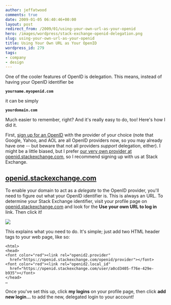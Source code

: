 ```yaml
---
author: jeffatwood
comments: true
date: 2009-01-05 06:40:46+00:00
layout: post
redirect_from: /2009/01/using-your-own-url-as-your-openid
hero: /images/wordpress/stack-exchange-openid-delegation.png
slug: using-your-own-url-as-your-openid
title: Using Your Own URL as Your OpenID
wordpress_id: 279
tags:
- company
- design
---
```



One of the cooler features of OpenID is delegation. This means, instead of having your OpenID identifier be



**`yourname.myopenid.com`**



it can be simply



**`yourdomain.com`**



Much easier to remember, right? And it's really easy to do, too! Here's how I did it.



First, [sign up for an OpenID](http://openid.net/get/) with the provider of your choice (note that Google, Yahoo, and AOL are all OpenID providers now, so you may already have one -- but beware that not all providers _support_ delegation, either). I might be a little biased, but I prefer [our very own provider at openid.stackexchange.com](http://openid.stackexchange.com), so I recommend signing up with us at Stack Exchange. 





## [openid.stackexchange.com](http://openid.stackexchange.com)





To enable your domain to act as a _delegate_ to the OpenID provider, you'll need to figure out what your OpenID identifier is. This is always an URL. To determine your Stack Exchange identifier, visit your profile page on [openid.stackexchange.com](http://openid.stackexchange.com) and look for the **Use your own URL to log in** link. Then click it!

![](/blog/images/wordpress/stack-exchange-openid-delegation.png)

This explains what you need to do. It's simple; just add two HTML header tags to your web page, like so:


    
    
    <html>
    <head>
    <font color="red"><link rel="openid2.provider" 
      href="https://openid.stackexchange.com/openid/provider"></font>
    <font color="red"><link rel="openid2.local_id" 
      href="https://openid.stackexchange.com/user/a0cd3405-f76e-429e-b935"></font>
    </head>
    …
    





Once you've set this up, click **my logins** on your profile page, then click **add new login…** to add the new, delegated login to your account!

